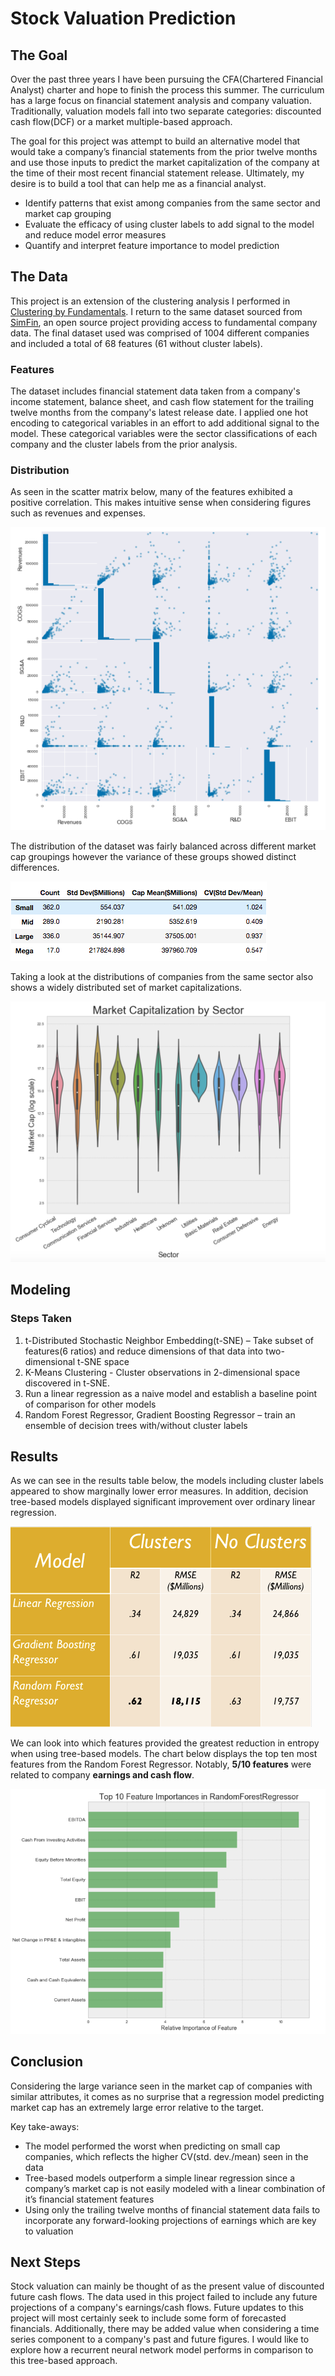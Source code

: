 # Stock Valuation Prediction
## The Goal
Over the past three years I have been pursuing the CFA(Chartered Financial Analyst) charter and hope to finish the process this summer.  The curriculum has a large focus on financial statement analysis and company valuation.  Traditionally, valuation models fall into two separate categories:  discounted cash flow(DCF) or a market multiple-based approach.

The goal for this project was attempt to build an alternative model that would take a company’s financial statements from the prior twelve months and use those inputs to predict the market capitalization of the company at the time of their most recent financial statement release. Ultimately, my desire is to build a tool that can help me as a financial analyst.

* Identify patterns that exist among companies from the same sector and market cap grouping  
* Evaluate the efficacy of using cluster labels to add signal to the model and reduce model error measures
* Quantify and interpret feature importance to model prediction


## The Data
This project is an extension of the clustering analysis I performed in [Clustering by Fundamentals](https://github.com/dayskipping/Clustering_by_Fundamentals). I return to the same dataset sourced from [SimFin](https://simfin.com "Simfin homepage"), an open source project providing access to fundamental company data. The final dataset used was comprised of 1004 different companies and included a total of 68 features (61 without cluster labels).

### Features
The dataset includes financial statement data taken from a company's income statement, balance sheet, and cash flow statement for the trailing twelve months from the company's latest release date. I applied one hot encoding to categorical variables in an effort to add additional signal to the model. These categorical variables were the sector classifications of each company and the cluster labels from the prior analysis.

### Distribution
As seen in the scatter matrix below, many of the features exhibited a positive correlation. This makes intuitive sense when considering figures such as revenues and expenses. 

![Scatter Matrix](images/scatter_matrix.png)

The distribution of the dataset was fairly balanced across different market cap groupings however the variance of these groups showed distinct differences.

![Cap Table](images/cap_table.png)

Taking a look at the distributions of companies from the same sector also shows a widely distributed set of market capitalizations.

![Violin plot](images/violin_plot.png)

## Modeling

### Steps Taken
1. t-Distributed Stochastic Neighbor Embedding(t-SNE) – Take subset of features(6 ratios) and reduce dimensions of that data into two-dimensional t-SNE space
2. K-Means Clustering - Cluster observations in 2-dimensional space discovered in t-SNE.
4. Run a linear regression as a naive model and establish a baseline point of comparison for other models  
3. Random Forest Regressor, Gradient Boosting Regressor – train an ensemble of decision trees with/without cluster labels

## Results

As we can see in the results table below, the models including cluster labels appeared to show marginally lower error measures. In addition, decision tree-based models displayed significant improvement over ordinary linear regression.

![Model Results](images/model_results.png)

We can look into which features provided the greatest reduction in entropy when using tree-based models. The chart below displays the top ten most features from the Random Forest Regressor. Notably, **5/10 features** were related to company **earnings and cash flow**.

![Feature Importance](images/feature_importances.png)

## Conclusion

Considering the large variance seen in the market cap of companies with similar attributes, it comes as no surprise  that a regression model predicting market cap has an extremely large error relative to the target.  

Key take-aways:
* The model performed the worst when predicting on small cap companies, which reflects the higher CV(std. dev./mean) seen in the data
* Tree-based models outperform a simple linear regression since a company’s market cap is not easily modeled with a linear combination of it’s financial statement features
* Using only the trailing twelve months of financial statement data fails to incorporate any forward-looking projections of earnings which are key to valuation

## Next Steps

Stock valuation can mainly be thought of as the present value of discounted future cash flows. The data used in this project failed to include any future projections of a company's earnings/cash flows. Future updates to this project will most certainly seek to include some form of forecasted financials. Additionally, there may be added value when considering a time series component to a company's past and future figures. I would like to explore how a recurrent neural network model performs in comparison to this tree-based approach.    
